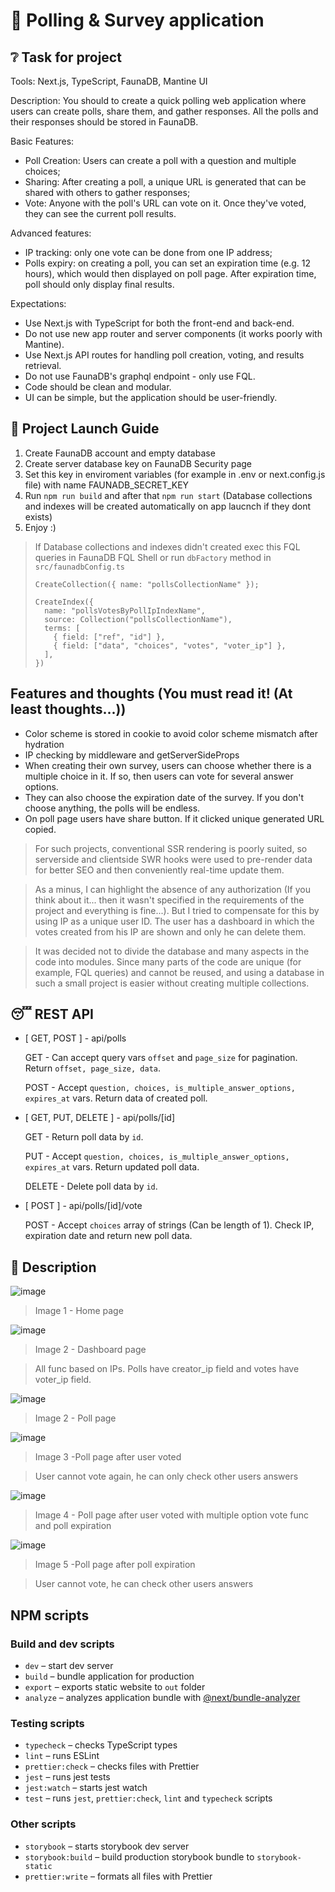 # :poop: Polling & Survey application

## :grey_question: Task for project
Tools: Next.js, TypeScript, FaunaDB, Mantine UI

Description:
You should to create a quick polling web application where users can create polls, share them, and gather responses. All the polls and their responses should be stored in FaunaDB.

Basic Features:
- Poll Creation: Users can create a poll with a question and multiple choices;
- Sharing: After creating a poll, a unique URL is generated that can be shared with others to gather responses;
- Vote: Anyone with the poll's URL can vote on it. Once they've voted, they can see the current poll results.

Advanced features:
- IP tracking: only one vote can be done from one IP address;
- Polls expiry: on creating a poll, you can set an expiration time (e.g. 12 hours), which would then displayed on poll page. After expiration time, poll should only display final results.

Expectations:
- Use Next.js with TypeScript for both the front-end and back-end.
- Do not use new app router and server components (it works poorly with Mantine).
- Use Next.js API routes for handling poll creation, voting, and results retrieval.
- Do not use FaunaDB's graphql endpoint - only use FQL.
- Code should be clean and modular.
- UI can be simple, but the application should be user-friendly.

## :wrench: Project Launch Guide

1) Create FaunaDB account and empty database
2) Create server database key on FaunaDB Security page
3) Set this key in enviroment variables (for example in .env or next.config.js file) with name FAUNADB_SECRET_KEY
4) Run `npm run build` and after that `npm run start` (Database collections and indexes will be created automatically on app laucnch if they dont exists)
5) Enjoy :)
   
> If Database collections and indexes didn't created exec this FQL queries in FaunaDB FQL Shell or run `dbFactory` method in `src/faunadbConfig.ts`
>   ```
>   CreateCollection({ name: "pollsCollectionName" });
>   ```
>   ```
>   CreateIndex({
>     name: "pollsVotesByPollIpIndexName",
>     source: Collection("pollsCollectionName"),
>     terms: [
>       { field: ["ref", "id"] },
>       { field: ["data", "choices", "votes", "voter_ip"] },
>     ],
>   })
>   ```

## Features and thoughts (You must read it! (At least thoughts...))

- Color scheme is stored in cookie to avoid color scheme mismatch after hydration
- IP checking by middleware and getServerSideProps
- When creating their own survey, users can choose whether there is a multiple choice in it. If so, then users can vote for several answer options.
- They can also choose the expiration date of the survey. If you don't choose anything, the polls will be endless.
- On poll page users have share button. If it clicked unique generated URL copied.

> For such projects, conventional SSR rendering is poorly suited, so serverside and clientside SWR hooks were used to pre-render data for better SEO and then conveniently real-time update them.

> As a minus, I can highlight the absence of any authorization (If you think about it... then it wasn't specified in the requirements of the project and everything is fine...). But I tried to compensate for this by using IP as a unique user ID. The user has a dashboard in which the votes created from his IP are shown and only he can delete them.

> It was decided not to divide the database and many aspects in the code into modules. Since many parts of the code are unique (for example, FQL queries) and cannot be reused, and using a database in such a small project is easier without creating multiple collections.

## :sleeping: REST API

- [ GET, POST ] - api/polls
   
     GET - Can accept query vars `offset` and `page_size` for pagination. Return `offset, page_size, data`.
     
     POST - Accept `question, choices, is_multiple_answer_options, expires_at` vars. Return data of created poll.

- [ GET, PUT, DELETE ] - api/polls/[id]
   
     GET - Return poll data by `id`.
     
     PUT - Accept `question, choices, is_multiple_answer_options, expires_at` vars. Return updated poll data.
     
     DELETE - Delete poll data by `id`.

- [ POST ] - api/polls/[id]/vote

     POST - Accept `choices` array of strings (Can be length of 1). Check IP, expiration date and return new poll data.

## :memo: Description

![image](https://github.com/Re-Gelu/Survey-app/assets/75813517/17ffab52-aaa1-42e0-838a-b24b97ecf5ed)
> Image 1 - Home page

![image](https://github.com/Re-Gelu/Survey-app/assets/75813517/9315ddab-a096-4d45-95cb-5b54c1898f39)
> Image 2 - Dashboard page

> All func based on IPs. Polls have creator_ip field and votes have voter_ip field.

![image](https://github.com/Re-Gelu/Survey-app/assets/75813517/a6fa0771-388f-4f84-af8b-88cdad51f9df)
> Image 2 - Poll page

![image](https://github.com/Re-Gelu/Survey-app/assets/75813517/85b568a7-83f5-4ff0-ac78-213e6d6cd80c)
> Image 3 -Poll page after user voted

> User cannot vote again, he can only check other users answers

![image](https://github.com/Re-Gelu/Survey-app/assets/75813517/02ebdd27-2f5a-4f70-bac5-a2ff629f2d7c)
> Image 4 - Poll page after user voted with multiple option vote func and poll expiration

![image](https://github.com/Re-Gelu/Survey-app/assets/75813517/f877d249-7cb9-4bf3-b11a-6bec1fec95f2)
> Image 5 -Poll page after poll expiration

> User cannot vote, he can check other users answers

## NPM scripts

### Build and dev scripts

- `dev` – start dev server
- `build` – bundle application for production
- `export` – exports static website to `out` folder
- `analyze` – analyzes application bundle with [@next/bundle-analyzer](https://www.npmjs.com/package/@next/bundle-analyzer)

### Testing scripts

- `typecheck` – checks TypeScript types
- `lint` – runs ESLint
- `prettier:check` – checks files with Prettier
- `jest` – runs jest tests
- `jest:watch` – starts jest watch
- `test` – runs `jest`, `prettier:check`, `lint` and `typecheck` scripts

### Other scripts

- `storybook` – starts storybook dev server
- `storybook:build` – build production storybook bundle to `storybook-static`
- `prettier:write` – formats all files with Prettier
